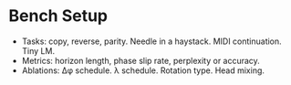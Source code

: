 # Bench Setup
- Tasks: copy, reverse, parity. Needle in a haystack. MIDI continuation. Tiny LM.
- Metrics: horizon length, phase slip rate, perplexity or accuracy.
- Ablations: Δφ schedule. λ schedule. Rotation type. Head mixing.

